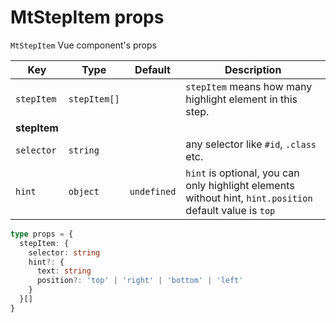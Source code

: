 # MtStepItem props

`MtStepItem` Vue component's props

| **Key**      | **Type**     | **Default** | **Description**                                                                                          |
| ------------ | ------------ | ----------- | -------------------------------------------------------------------------------------------------------- |
| `stepItem`   | `stepItem[]` |             | `stepItem` means how many highlight element in this step.                                                |
| **stepItem** |              |             |                                                                                                          |
| `selector`   | `string`     |             | any selector like `#id`, `.class` etc.                                                                   |
| `hint`       | `object`     | `undefined` | `hint` is optional, you can only highlight elements without hint, `hint.position` default value is `top` |

```ts
type props = {
  stepItem: {
    selector: string
    hint?: {
      text: string
      position?: 'top' | 'right' | 'bottom' | 'left'
    }
  }[]
}
```
